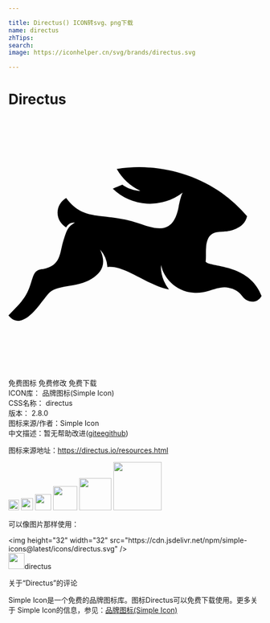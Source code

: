 ```yaml
---

title: Directus() ICON转svg、png下载
name: directus
zhTips: 
search: 
image: https://iconhelper.cn/svg/brands/directus.svg

---
```


# Directus  <small style="font-size: 60%;font-weight: 100"></small>

<div id="svg" class="svg-wrap">
<svg role="img" xmlns="http://www.w3.org/2000/svg" viewBox="0 0 24 24"><title>Directus icon</title><path d="M19.187 13.909a1.74 1.74 0 0 1-.286-.092.657.657 0 0 1-.203-.139c.056-.488 0-.912.047-1.392.184-1.862 1.355-1.272 2.406-1.577.655-.184 1.31-.562 1.475-1.336a13.528 13.528 0 0 0-2.397-2.204c-2.85-2.028-6.574-2.84-9.958-2.277a5.113 5.113 0 0 0 2.238 2.074s-.917 0-1.703-.587c-.23.092-.692.274-.913.384a5.094 5.094 0 0 0 6.63.37c-.01.017-.185.285-.397 1.4-.47 2.38-1.826 2.195-3.504 1.596-3.485-1.264-5.403-.093-7.145-2.49-.507.286-.82.82-.82 1.402 0 .599.331 1.106.81 1.383.262-.348.38-.446.836-.446-.706.4-.79.75-1.094 1.718-.368 1.171-.212 2.37-1.936 2.683-.913.046-.894.664-1.226 1.586-.415 1.199-.968 1.678-2.047 2.812.443.535.904.6 1.374.406.968-.406 1.715-1.66 2.415-2.471.784-.904 2.665-.517 4.085-1.402.977-.599 1.457-1.41.811-2.784a2.72 2.72 0 0 1 .701 1.66c1.641-.213 3.836 1.788 5.836 2.12a3.574 3.574 0 0 1-.488-.82c-.23-.554-.304-1.06-.258-1.503.184 1.097 1.29 2.507 3.07 2.637.452.036.95-.019 1.466-.176.618-.184 1.19-.424 1.872-.295.507.093.977.35 1.272.784.443.645 1.41.784 1.844-.009-.977-2.554-3.67-2.72-4.813-3.015z"/></svg>
</div>
<detail full-name='directus'></detail>

<div class="detail-page">
<p>
<span><span class="badge-success badge">免费图标</span> <span class="badge-success badge">免费修改</span>  <span class="badge-success badge">免费下载</span> </span>
<br/>
<span>
ICON库：
<span class="badge-secondary badge">品牌图标(Simple Icon)</span> 
</span>
<br/>
<span>
CSS名称：
<span class="badge-secondary badge">directus</span> 
</span>

<br/>
<span>
版本：
<span class="badge-secondary badge">2.8.0</span> 
</span>
<br/>
<span>图标来源/作者：<span class="badge-light badge">Simple Icon</span></span> 
<br/>
<span class="zh-detail">中文描述：暂无<span class="help-link"><span>帮助改进</span>(<a href="https://gitee.com/liuwave/icon-helper/edit/master/json/brands/directus.json" target="_blank" rel="noopener noreferrer">gitee</a><a href="https://github.com/liuwave/icon-helper/edit/master/json/brands/directus.json" target="_blank" rel="noopener noreferrer">github</a></span>)</span><br/>
</p>
</div><div class="description description alert alert-light"><p>图标来源地址：<a href="https://directus.io/resources.html" target="_blank" rel="noopener noreferrer">https://directus.io/resources.html</a></p></div>
<div class="alert alert-dark">
<img height="21" width="21" src="https://cdn.jsdelivr.net/npm/simple-icons@latest/icons/directus.svg" />
<img height="24" width="24" src="https://cdn.jsdelivr.net/npm/simple-icons@latest/icons/directus.svg" />
<img height="32" width="32" src="https://cdn.jsdelivr.net/npm/simple-icons@latest/icons/directus.svg" />
<img height="48" width="48" src="https://cdn.jsdelivr.net/npm/simple-icons@latest/icons/directus.svg" />
<img height="64" width="64" src="https://cdn.jsdelivr.net/npm/simple-icons@latest/icons/directus.svg" />
<img height="96" width="96" src="https://cdn.jsdelivr.net/npm/simple-icons@latest/icons/directus.svg" />

</div>
<div>
  <p>可以像图片那样使用：    
  </p>
  <div class="alert alert-primary" style="font-size: 14px">
    &lt;img height="32" width="32" src="https://cdn.jsdelivr.net/npm/simple-icons@latest/icons/directus.svg" /&gt;
    <copy-btn content='<img height="32" width="32" src="https://cdn.jsdelivr.net/npm/simple-icons@latest/icons/directus.svg" />'></copy-btn>
  </div>
  <div class="alert alert-secondary">
    <img height="32" width="32" src="https://cdn.jsdelivr.net/npm/simple-icons@latest/icons/directus.svg" />directus
    <copy-btn content="directus" btn-title="复制图标名称"></copy-btn>
  </div>
</div>

<Vssue title="关于“Directus”的评论" >关于“Directus”的评论</Vssue>


<div><p>Simple Icon是一个免费的品牌图标库。图标Directus可以免费下载使用。更多关于  Simple Icon的信息，参见：<a target="_blank" href="https://iconhelper.cn/brands.html">品牌图标(Simple Icon)</a>
</p></div>
